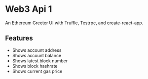 # Web3 Api 1
An Ethereum Greeter UI with Truffle, Testrpc, and create-react-app.
## Features
* Shows account address
* Shows account balance
* Shows latest block number
* Shows block hashrate
* Shows current gas price
